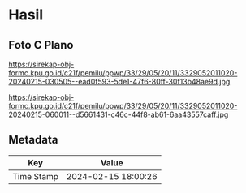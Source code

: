 # Hasil

## Foto C Plano

https://sirekap-obj-formc.kpu.go.id/c21f/pemilu/ppwp/33/29/05/20/11/3329052011020-20240215-030505--ead0f593-5de1-47f6-80ff-30f13b48ae9d.jpg

https://sirekap-obj-formc.kpu.go.id/c21f/pemilu/ppwp/33/29/05/20/11/3329052011020-20240215-060011--d5661431-c46c-44f8-ab61-6aa43557caff.jpg


## Metadata

| Key        | Value               |
| ---------- | ------------------- |
| Time Stamp | 2024-02-15 18:00:26 |



